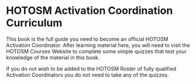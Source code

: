 # HOTOSM Activation Coordination Curriculum

This book is the full guide you need to become an official HOTOSM Activation Coordinator. After learning material here, you will need to visit the HOTOSM Courses Website to complete some simple quizzes that test your knowledge of the material in this book.

If you do not wish to be added to the HOTOSM Roster of fully qualified Activation Coordinators you do not need to take any of the quizzes.
